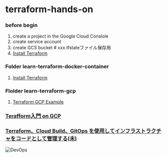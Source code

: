 # terraform-hands-on

### before begin
1. create a project in the Google Cloud Conslole
2. create service account
3. create GCS bucket # xxx.tfstateファイル保存用
4. [Install Terraform ](https://learn.hashicorp.com/tutorials/terraform/install-cli?in=terraform/gcp-get-started&_ga=2.140001525.71889229.1647175739-413664122.1646653751 )

### Folder learn-terraform-docker-container
1. [Install Terraform](https://learn.hashicorp.com/tutorials/terraform/install-cli?in=terraform/gcp-get-started "Install Terraform")

### Flolder learn-terraform-gcp
1. [Terraform GCP Example](https://learn.hashicorp.com/tutorials/terraform/google-cloud-platform-build?in=terraform/gcp-get-started)

### [Terafform入門 on GCP](https://qiita.com/yagince/items/c2ef99e770f559720eec)

### [Terraform、Cloud Build、GitOps を使用してインフラストラクチャをコードとして管理する(未)](https://cloud.google.com/architecture/managing-infrastructure-as-code)
![DevOps](https://cloud.google.com/architecture/images/managing-infrastructure-as-code-infrastructure.svg)


